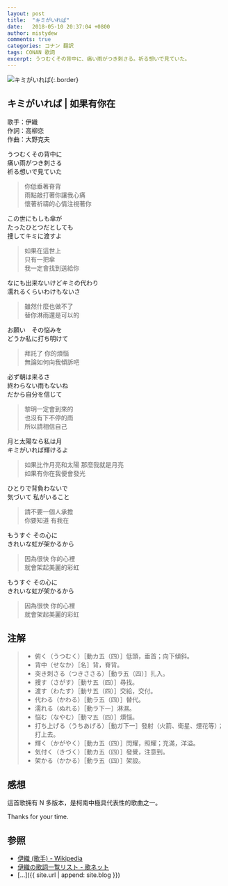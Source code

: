```yaml
---
layout: post
title:  "キミがいれば"
date:   2018-05-10 20:37:04 +0800
author: mistydew
comments: true
categories: コナン 翻訳
tags: CONAN 歌詞
excerpt: うつむくその背中に、痛い雨がつき刺さる。祈る想いで見ていた。
---
```

![キミがいれば](https://raw.githubusercontent.com/mistydew/dc/master/cover/キミがいれば.jpg){:.border}

## キミがいれば | 如果有你在

歌手：伊織<br>
作詞：高柳恋<br>
作曲：大野克夫

うつむくその背中に<br>
痛い雨がつき刺さる<br>
祈る想いで見ていた

> 你低垂著脊背<br>
> 雨點敲打著你讓我心痛<br>
> 懷著祈禱的心情注視著你

この世にもしも傘が<br>
たったひとつだとしても<br>
捜してキミに渡すよ

> 如果在這世上<br>
> 只有一把傘<br>
> 我一定會找到送給你

なにも出来ないけどキミの代わり<br>
濡れるくらいわけもないさ

> 雖然什麼也做不了<br>
> 替你淋雨還是可以的

お願い　その悩みを<br>
どうか私に打ち明けて

> 拜託了 你的煩惱<br>
> 無論如何向我傾訴吧

必ず朝は来るさ<br>
終わらない雨もないね<br>
だから自分を信じて

> 黎明一定會到來的<br>
> 也沒有下不停的雨<br>
> 所以請相信自己

月と太陽なら私は月<br>
キミがいれば輝けるよ

> 如果比作月亮和太陽 那麼我就是月亮<br>
> 如果有你在我便會發光

ひとりで背負わないで<br>
気づいて 私がいること

> 請不要一個人承擔<br>
> 你要知道 有我在

もうすぐ その心に<br>
きれいな虹が架かるから

> 因為很快 你的心裡<br>
> 就會架起美麗的彩虹

もうすぐ その心に<br>
きれいな虹が架かるから

> 因為很快 你的心裡<br>
> 就會架起美麗的彩虹

## 注解

> * 俯く（うつむく）［動カ五（四）］低頭，垂首；向下傾斜。
> * 背中（せなか）［名］背，脊背。
> * 突き刺さる（つきささる）［動ラ五（四）］扎入。
> * 捜す（さがす）［動サ五（四）］尋找。
> * 渡す（わたす）［動サ五（四）］交給，交付。
> * 代わる（かわる）［動ラ五（四）］替代。
> * 濡れる（ぬれる）［動ラ下一］淋濕。
> * 悩む（なやむ）［動マ五（四）］煩惱。
> * 打ち上げる（うちあげる）［動ガ下一］發射（火箭、衛星、煙花等）；打上去。
> * 輝く（かがやく）［動カ五（四）］閃耀，照耀；充滿，洋溢。
> * 気付く（きづく）［動カ五（四）］發覺，注意到。
> * 架かる（かかる）［動ラ五（四）］架設。

## 感想

這首歌拥有 N 多版本，是柯南中極具代表性的歌曲之一。

Thanks for your time.

## 参照
* [伊織 (歌手) - Wikipedia](https://ja.wikipedia.org/wiki/%E4%BC%8A%E7%B9%94_(%E6%AD%8C%E6%89%8B))
* [伊織の歌詞一覧リスト - 歌ネット](https://www.uta-net.com/artist/4677)
* [...]({{ site.url | append: site.blog }})
